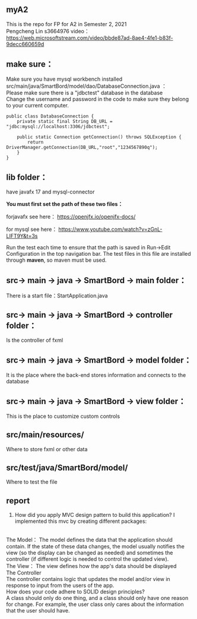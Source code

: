 ## myA2 ##
This is the repo for FP for A2 in Semester 2, 2021
<br/>
Pengcheng Lin s3664976
video：
https://web.microsoftstream.com/video/bbde87ad-8ae4-4fe1-b83f-9decc660659d
## make sure： ##
Make sure you have mysql workbench installed
<br/>
src/main/java/SmartBord/model/dao/DatabaseConnection.java ：
<br/>
Please make sure there is a "jdbctest" database in the database
<br/>
Change the username and password in the code to make sure they belong to your current computer.
<br/>
	
	public class DatabaseConnection {
		private static final String DB_URL = "jdbc:mysql://localhost:3306/jdbctest";

		public static Connection getConnection() throws SQLException {
			return DriverManager.getConnection(DB_URL,"root","1234567890q");
		}
	}


## lib folder： ##
  have javafx 17 and mysql-connector
  <br/>
  
  
  **You must first set the path of these two files：**

  forjavafx see here：
  https://openjfx.io/openjfx-docs/

  for mysql see here：
  https://www.youtube.com/watch?v=zGnL-LIFT9Y&t=3s

  Run the test each time to ensure that the path is saved in Run->Edit Configuration in the top navigation bar.
  The test files in this file are installed through **maven**, so maven must be used.
  <br/>
## src-> main -> java -> SmartBord -> main folder： ##
  There is a start file：StartApplication.java
 
## src-> main -> java -> SmartBord -> controller folder： ##
Is the controller of fxml

## src-> main -> java -> SmartBord -> model folder： ##
It is the place where the back-end stores information and connects to the database

## src-> main -> java -> SmartBord -> view folder： ##
This is the place to customize custom controls

## src/main/resources/ ##
Where to store fxml or other data

## src/test/java/SmartBord/model/ ##
Where to test the file


## report ##
1. How did you apply MVC design pattern to build this application?
I implemented this mvc by creating different packages:
<br/>
The Model：
The model defines the data that the application should contain. If the state of these data changes, the model usually notifies the view (so the display can be changed as needed) and sometimes the controller (if different logic is needed to control the updated view).
<br/>
The View：
The view defines how the app's data should be displayed
<br/>
The Controller<br/>
The controller contains logic that updates the model and/or view in response to input from the users of the app.
<br/>
How does your code adhere to SOLID design principles?<br/>
A class should only do one thing, and a class should only have one reason for change. For example, the user class only cares about the information that the user should have.

